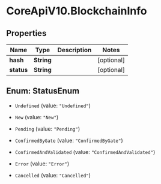 # CoreApiV10.BlockchainInfo

## Properties
Name | Type | Description | Notes
------------ | ------------- | ------------- | -------------
**hash** | **String** |  | [optional] 
**status** | **String** |  | [optional] 


<a name="StatusEnum"></a>
## Enum: StatusEnum


* `Undefined` (value: `"Undefined"`)

* `New` (value: `"New"`)

* `Pending` (value: `"Pending"`)

* `ConfirmedByGate` (value: `"ConfirmedByGate"`)

* `ConfirmedAndValidated` (value: `"ConfirmedAndValidated"`)

* `Error` (value: `"Error"`)

* `Cancelled` (value: `"Cancelled"`)




